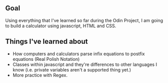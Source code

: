 ## Goal

Using everything that I've learned so far during the Odin Project, I am going to build a calculator using javascript, HTML and CSS.

## Things I've learned about

 - How computers and calculators parse infix equations to postfix equations (Real Polish Notation)
 - Classes within javascript and they're differences to other languages I know (i.e. private variables aren't a supported thing yet.)
 - More practice with Regex.

